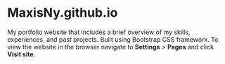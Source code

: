 # MaxisNy.github.io
My portfolio website that includes a brief overview of my skills, experiences, and past projects. Built using Bootstrap CSS framework.
To view the website in the browser navigate to **Settings** > **Pages** and click **Visit site**.
